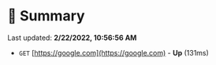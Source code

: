 # 📖 Summary
Last updated: **2/22/2022, 10:56:56 AM**

- `GET` [https://google.com](https://google.com) - **Up** (131ms)
